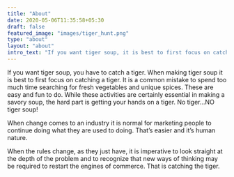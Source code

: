 ```yaml
---
title: "About"
date: 2020-05-06T11:35:58+05:30
draft: false
featured_image: "images/tiger_hunt.png"
type: "about"
layout: "about"
intro_text: "If you want tiger soup, it is best to first focus on catching the tiger."
---
```


If you want tiger soup, you have to catch a tiger. When making tiger soup it is best to first focus on catching a tiger. It is a common mistake to spend too much time searching for fresh vegetables and unique spices. These are easy and fun to do. While these activities are certainly essential in making a savory soup, the hard part is getting your hands on a tiger. No tiger...NO tiger soup!

When change comes to an industry it is normal for marketing people to continue doing what they are used to doing. That’s easier and it’s human nature.

When the rules change, as they just have, it is imperative to look straight at the depth of the problem and to recognize that new ways of thinking may be required to restart the engines of commerce. That is catching the tiger.




